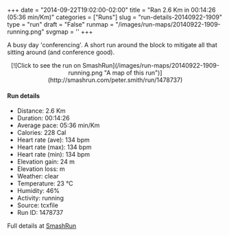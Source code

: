+++
date = "2014-09-22T19:02:00-02:00"
title = "Ran 2.6 Km in 00:14:26 (05:36 min/Km)"
categories = ["Runs"]
slug = "run-details-20140922-1909"
type = "run"
draft = "False"
runmap = "/images/run-maps/20140922-1909-running.png"
svgmap = '<polyline points="93 43, 60 71, 52 83, 32 90, 14 89, 12 78, 2 63, 0 51, 5 19, 8 10, 84 12, 100 31, 99 40, 98 41, 96 42, 94 44">'
+++

A busy day 'conferencing'. A short run around the block to mitigate all that sitting around (and conference good). 



<!--more-->

<center>
[![Click to see the run on SmashRun](/images/run-maps/20140922-1909-running.png "A map of this run")](http://smashrun.com/peter.smith/run/1478737)
</center>

#### Run details

* Distance: 2.6 Km
* Duration: 00:14:26
* Average pace: 05:36 min/Km
* Calories: 228 Cal
* Heart rate (ave): 134 bpm
* Heart rate (max): 134 bpm
* Heart rate (min): 134 bpm
* Elevation gain: 24 m
* Elevation loss:  m
* Weather: clear
* Temperature: 23 &deg;C
* Humidity: 46%
* Activity: running
* Source: tcxfile
* Run ID: 1478737

Full details at [SmashRun](http://smashrun.com/peter.smith/run/1478737)